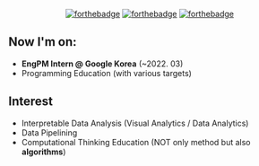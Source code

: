   <div align=center>
	
[![forthebadge](https://forthebadge.com/images/badges/powered-by-coffee.svg)](https://forthebadge.com) [![forthebadge](https://forthebadge.com/images/badges/built-with-love.svg)](https://forthebadge.com) [![forthebadge](https://forthebadge.com/images/badges/made-with-python.svg)](https://forthebadge.com)

  </div>

## Now I'm on:
- **EngPM Intern @ Google Korea** (~2022. 03)
- Programming Education (with various targets)

## Interest
- Interpretable Data Analysis (Visual Analytics / Data Analytics)
- Data Pipelining
- Computational Thinking Education (NOT only method but also **algorithms**)
